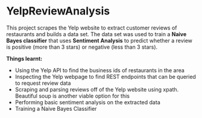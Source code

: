 # YelpReviewAnalysis

This project scrapes the Yelp website to extract customer reviews of restaurants and builds a data set. The data set was used to train a **Naive Bayes classifier** that uses **Sentiment Analysis** to predict whether a review is positive (more than 3 stars) or negative (less than 3 stars).

**Things learnt:**
- Using the Yelp API to find the business ids of restaurants in the area
- Inspecting the Yelp webpage to find REST endpoints that can be queried to request review data
- Scraping and parsing reviews off of the Yelp website using xpath. Beautiful soup is another viable option for this
- Performing basic sentiment analysis on the extracted data
- Training a Naive Bayes Classifier

